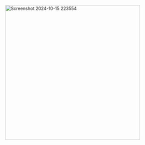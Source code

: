 <img width="431" alt="Screenshot 2024-10-15 223554" src="https://github.com/user-attachments/assets/a5a97ce9-c306-47d6-95c9-3908ff8d24f2">
